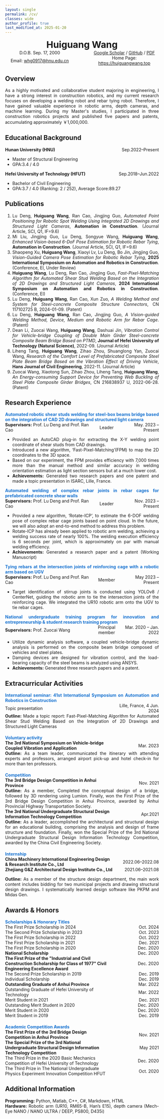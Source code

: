 ```yaml
---
layout: single
permalink: /cv/
classes: wide
author_profile: true
last_modified_at: 2025-01-20
---
```



<head>
    <meta charset="UTF-8">
    <meta name="viewport" content="width=device-width, initial-scale=1.0">
    <title>Personal Info</title>
    <style>
        .row {
            text-align: center;
            width: 100%;
        }
        .row div {
            display: inline-block;
            width: 45%;
        }
        .row strong {
            display: block;
            text-align: center;
            width: 100%;
            font-size: 30px; /* Increase the font size */
        }
    </style>
</head>




<body>
    <div class="row"><strong>Huiguang Wang</strong></div>
    <!-- <div class="row">
        <div>D.O.B. Sep. 17, 2000</div>
        <div>Tel: (+86) 19966505051</div>
    </div> -->
    <div class="row">
        <div>D.O.B. Sep. 17, 2000</div>
        <div><a href="https://scholar.google.com/citations?user=kK19w24AAAAJ&hl=zh-CN">Google Scholar</a> / <a href="https://github.com/huiguangwang">GitHub</a> / <a href="https://huiguangwang.top/file/CV_Huiguang Wang_Hunan University_Construction Robotics.pdf">PDF</a></div>
    </div>
    <div class="row">
        <div>Email: <a href="mailto:whg0917@hnu.edu.cn">whg0917@hnu.edu.cn</a></div>
        <div>Home Page: <a href="https://huiguangwang.top">https://huiguangwang.top</a></div>
    </div>

</body>






## Overview
<div style="text-align: justify;">
  <p>As a highly motivated and collaborative student majoring in engineering, I have a strong interest in construction robotics, and my current research focuses on developing a welding robot and rebar tying robot. Therefore, I have gained valuable experience in robotic arms, depth cameras, and machine learning. During my Master's studies, I participated in three construction robotics projects and published five papers and patents, accumulating approximately ￥1,000,000.</p>
</div>

## Educational Background

<div class="flex-container">
    <div class="left"><b>Hunan University (HNU)</b></div>
    <div class="right">Sep.2022–Present</div>
</div>

<div style="text-align: justify;">
  <ul>
    <li>Master of Structural Engineering</li>
    <li>GPA:3.4 / 4.0</li>
  </ul>
</div>



<div class="flex-container">
    <div class="left"><b>Hefei University of Technology (HFUT)</b></div>
    <div class="right">Sep.2018–Jun.2022</div>
</div>

<div style="text-align: justify;">
  <ul>
    <li>Bachelor of Civil Engineering</li>
    <li>GPA:3.7 / 4.0 (Ranking: 2 / 252), Average Score:89.27</li>
  </ul>
</div>



## Publications
<div style="text-align: justify;">
  <ol>
    <li>Lu Deng, <b>Huiguang Wang</b>, Ran Cao, Jingjing Guo, <i>Automated Point Positioning for Robotic Spot Welding Using Integrated 2D Drawings and Structured Light Cameras</i>, <b>Automation in Construction</b>. (Journal Article, SCI, Q1, IF=9.6)</li>
    <li>Mi Liu, Jingjing Guo, Lu Deng, Songyue Wang, <b>Huiguang Wang</b>, <i>Enhanced Vision-based 6-DoF Pose Estimation for Robotic Rebar Tying</i>, <b>Automation in Construction</b>. (Journal Article, SCI, Q1, IF=9.6)</li>
    <li>Shaopeng Xu, <b>Huiguang Wang</b>, Xiaoyi Lv, Lu Deng, Bo Jin, Jingjing Guo, <i>Vision-Guided Camera Pose Estimation for Robotic Rebar Tying</i>, <b>2025 International Symposium on Automation and Robotics in Construction</b>. (Conference, EI, Under Review)</li>
    <li><b>Huiguang Wang</b>, Lu Deng, Ran Cao, Jingjing Guo, <i>Fast-Pixel-Matching Algorithm for Automated Shear Stud Welding Based on the Integration of 2D Drawings and Structured Light Cameras</i>, <b>2024 International Symposium on Automation and Robotics in Construction</b>. (Conference, EI)</li>
    <li>Lu Deng, <b>Huiguang Wang</b>, Ran Cao, Xun Zuo, <i>A Welding Method and System for Steel-concrete Composite Structure Connectors</i>, CN 117102725 B, 2024-01-09. (Patent)</li>
    <li>Lu Deng, <b>Huiguang Wang</b>, Ran Cao, Jingjing Guo, <i>A Vision-guided Welding Method, Device, Medium and Robotic Arm for Rebar Cage</i>. (Patent)</li>
    <li>Dean Li, Zuocai Wang, <b>Huiguang Wang</b>, Dashuai Jin, <i>Vibration Control for Vehicle-bridge Coupling of Double Main Girder Steel-concrete Composite Beam Bridge Based on PTMD</i>, <b>Journal of Hefei University of Technology (Natural Science)</b>, 2022-09. (Journal Article)</li>
    <li>Liheng Tang, <b>Huiguang Wang</b>, Zihao Zhou, Shuanglong Yan, Zuocai Wang, <i>Research of the Comfort Level of Prefabricated Composite Steel Plate Beam Bridge Based on the Vibration Effect of Driving Vehicle</i>, <b>Hans Journal of Civil Engineering</b>, 2022-11. (Journal Article)</li>
    <li>Zuocai Wang, Xiaotong Sun, Zihao Zhou, Liheng Tang, <b>Huiguang Wang</b>, <i>An Energy-consuming Support Device for Preventing Web Buckling of Steel Plate Composite Girder Bridges</i>, CN 216838937 U, 2022-06-28. (Patent)</li>
  </ol>
</div>


## Research Experience
<head>
    <meta charset="UTF-8">
    <meta name="viewport" content="width=device-width, initial-scale=1.0">
    <title>Personal Info</title>
    <style>
        /* Ensure .row uses flexbox layout */
        .row {
            display: flex;
            justify-content: space-between;
            align-items: center;
        }
        /* .left takes 70% width */
        .left { text-align: left; flex-basis: 40%; }
        /* .center takes 15% width */
        .center { text-align: center; flex-basis: 25%; }
        /* .right takes 15% width */
        .right { text-align: right; flex-basis: 35%; }
    </style>
</head>

<body>

<div style="text-align: justify; color:#1772d0;">
  <b>Automated robotic shear studs welding for steel-box beams bridge based on the integration 
  of CAD 2D drawings and structured light camera</b>
</div>

<div class="row">
    <div class="left"><b>Supervisors:</b> Prof. Lu Deng and Prof. Ran Cao</div>
    <div class="center">Leader</div>
    <div class="right">May. 2023 – Present</div>
</div>

<div style="text-align: justify;">
  <ul>
      <li>Provided an AutoCAD plug-in for extracting the X-Y welding point coordinate of shear studs from CAD drawings.</li>
      <li>Introduced a new algorithm, ‘Fast-Pixel-Matching’(FPM) to map the 2D coordinates to the 3D space.</li>
      <li>Based on our experiment, the FPM provides efficiency with 7,000 times more than the manual method and similar accuracy in welding orientation estimation as light section sensors but at a much lower cost.</li>
      <li><b>Achievements:</b> Generated two research papers and one patent and made a topic presentation in ISARC, Lille, France.</li>
  </ul>
</div>

</body>



<body>

<div style="text-align: justify; color:#1772d0;">
  <b>Automated welding of complex rebar joints in rebar cages for prefabricated concrete shear walls</b>
</div>


<div class="row">
    <div class="left"><b>Supervisors:</b> Prof. Lu Deng and Prof. Ran Cao</div>
    <div class="center">Leader</div>
    <div class="right">Nov. 2023 – Present</div>
</div>

<div style="text-align: justify;">
  <ul>
      <li>Provided a new algorithm, ‘Rotate-ICP’, to estimate the 6-DOF welding pose of complex rebar cage joints based on point cloud. In the future, we will also adopt an end-to-end method to address this problem.</li>
      <li>Rotate-ICP has already been applied to robotic arm welding, achieving a welding success rate of nearly 100%. The welding execution efficiency is 6 seconds per joint, which is approximately on par with manual welding efficiency.</li>
      <li><b>Achievements:</b> Generated a research paper and a patent (Working Manuscript)</li>
  </ul>
</div>

</body>


<body>

<div style="text-align: justify; color:#1772d0;">
  <b>Tying rebars at the intersection joints of reinforcing cage with a robotic arm based on UGV</b>
</div>


<div class="row">
    <div class="left"><b>Supervisors:</b> Prof. Lu Deng and Prof. Ran Cao</div>
    <div class="center">Member</div>
    <div class="right">May 2023 – Present</div>
</div>

<div style="text-align: justify;">
  <ul>
      <li>Target identification of stirrup joints is conducted using YOLOv8 / CenterNet, guiding the robotic arm to tie the intersection joints of the reinforcing cage. We integrated the UR10 robotic arm onto the UGV to tie rebar cages.</li>
  </ul>
</div>

</body>




<body>

<div style="text-align: justify; color:#1772d0;">
  <b>National undergraduate training program for innovation and entrepreneurship & student research training program</b>
</div>

<div class="row">
    <div class="left"><b>Supervisors:</b>  Prof. Zuocai Wang</div>
    <div class="center">Principal member</div>
    <div class="right">Mar. 2020 – Jan. 2022</div>
</div>

<div style="text-align: justify;">
  <ul>
      <li>Utilize dynamic analysis software, a coupled vehicle-bridge dynamic analysis is performed on the composite beam bridge composed of vehicles and steel plates. </li>
      <li>Damping devices are designed for vibration control, and the load-bearing capacity of the steel beams is analyzed using ANSYS.</li>
      <li><b>Achievements:</b> Generated three research papers and a patent.</li>
  </ul>
</div>

</body>

## Extracurricular Activities
<head>
    <meta charset="UTF-8">
    <meta name="viewport" content="width=device-width, initial-scale=1.0">
    <title>Personal Info</title>
    <style>
        /* Ensure .flex-container uses flexbox layout */
        .flex-container {
            display: flex;
            justify-content: space-between;
            align-items: center;
        }
        /* .left takes 75% width and left-aligned */
        .left { text-align: left; flex-basis: 70%; }
        /* .right takes 25% width and right-aligned */
        .right { text-align: right; flex-basis: 30%; }
    </style>
</head>

<div style="text-align: justify; color:#1772d0;">
  <b>International seminar: 41st International Symposium on Automation and Robotics in Construction</b>
</div>

<body>

  <div>
    <div class="flex-container">
        <div class="left">Topic presentation</div>
        <div class="right">Lille, France, 4 Jun. 2024</div>
    </div>
  </div>

</body>

<div style="text-align: justify;">
<b>Outline:</b> Made a topic report: Fast-Pixel-Matching Algorithm for Automated Shear Stud Welding Based on the Integration of 2D Drawings and Structured Light Cameras
</div>






<div style="text-align: justify; color:#1772d0;margin-top: 20px;">
  <b>Voluntary activity</b>
</div>

<body>

  <div class="flex-container">
      <div class="left"><b>The 3rd National Symposium on Vehicle-bridge Coupled Vibration and Application</b></div>
      <div class="right">Mar. 2023</div>
  </div>

</body>

<div style="text-align: justify;">
<b>Outline:</b> As a team leader, communicated the itinerary with attending experts and professors, arranged airport pick-up and hotel check-in for more than ten professors.
</div>




<div style="text-align: justify; color:#1772d0;margin-top: 20px;">
  <b>Competition</b>

</div>

<body>

  <div class="flex-container">
      <div class="left"><b>The 3rd Bridge Design Competition in Anhui Province</b></div>
      <div class="right">Nov. 2021</div>
  </div>
    
</body>


<div style="text-align: justify;">
    <b>Outline:</b> As a member, Completed the conceptual design of a bridge, followed by 3D rendering using Lumion. Finally, won the First Prize of the 3rd Bridge Design Competition in Anhui Province, awarded by Anhui Provincial Highway Transportation Society.
</div>

<body>

  <div class="flex-container">
      <div class="left"><b>The 3rd National Undergraduate Structural Design Information Technology Competition</b></div>
      <div class="right">Apr.2021</div>
  </div>
    
</body>


<div style="text-align: justify;">
<b>Outline:</b> As a leader, accomplished the architectural and structural design for an educational building, comprising the analysis and design of frame structure and foundation. Finally, won the Special Prize of the 3rd National Undergraduate Structural Design Information Technology Competition, awarded by the China Civil Engineering Society.
</div>




<div style="text-align: justify; color:#1772d0;margin-top: 20px;">
  <b>Internship</b>

</div>

<body>

  <div class="flex-container">
      <div class="left"><b>China Machinery International Engineering Design & Research Institute Co., Ltd</b></div>
      <div class="right">2022.06–2022.08</div>
  </div>
    
</body>

<body>

  <div class="flex-container">
      <div class="left"><b>Zhejiang G&Z Architectural Design Institute Co., Ltd</b></div>
      <div class="right">2021.06–2021.08</div>
  </div>
    
</body>


<div style="text-align: justify;">
<p><b>Outline:</b> As a member of the structure design department, the main work content includes bidding for two municipal projects and drawing structural design drawings. I systematically learned design software like PKPM and Midas Gen.</p>
</div>

## Awards & Honors
<div style="text-align: justify;color:#1772d0;">
  <b>Scholarships & Honorary Titles</b>
</div>


<div class="flex-container">
    <div class="left">The First Prize Scholarship in 2024</div>
    <div class="right">Oct. 2024</div>
</div>

<div class="flex-container">
    <div class="left">The Second Prize Scholarship in 2023</div>
    <div class="right">Oct. 2023</div>
</div>

<div class="flex-container">
    <div class="left">The First Prize Scholarship in 2022</div>
    <div class="right">Oct. 2022</div>
</div>

<div class="flex-container">
    <div class="left">The First Prize Scholarship in 2021</div>
    <div class="right">Dec. 2021</div>
</div>

<div class="flex-container">
    <div class="left">The First Prize Scholarship in 2020</div>
    <div class="right">Dec. 2020</div>
</div>

<div class="flex-container">
    <div class="left"><b>National Scholarship</b></div>
    <div class="right">Dec. 2020</div>
</div>

<div class="flex-container">
    <div class="left"><b>The First Prize of the "Industrial and Civil Construction Scholarship for Class of 1977" Civil Engineering Excellence Award</b></div>
    <div class="right">Dec. 2020</div>
</div>

<div class="flex-container">
    <div class="left">The Second Prize Scholarship in 2019</div>
    <div class="right">Dec. 2019</div>
</div>

<div class="flex-container">
    <div class="left">Individual Scholarship</div>
    <div class="right">Dec. 2019</div>
</div>

<div class="flex-container">
    <div class="left"><b>Outstanding Graduate of Anhui Province</b></div>
    <div class="right">Mar. 2022</div>
</div>

<div class="flex-container">
    <div class="left">Outstanding Graduate of Hefei University of Technology</div>
    <div class="right">Mar. 2022</div>
</div>

<div class="flex-container">
    <div class="left">Merit Student in 2021</div>
    <div class="right">Dec. 2021</div>
</div>

<div class="flex-container">
    <div class="left">Outstanding Merit Student in 2020</div>
    <div class="right">Dec. 2020</div>
</div>

<div class="flex-container">
    <div class="left">Merit Student in 2020</div>
    <div class="right">Dec. 2020</div>
</div>

<div class="flex-container">
    <div class="left">Merit Student in 2019</div>
    <div class="right">Dec. 2019</div>
</div>




<div style="text-align: justify;color:#1772d0;margin-top: 20px;">
  <b>Academic Competition Awards</b>
</div>


<div class="flex-container">
    <div class="left"><b>The First Prize of the 3rd Bridge Design Competition in Anhui Province</b></div>
    <div class="right">Nov. 2021</div>
</div>

<div class="flex-container">
    <div class="left"><b>The Special Prize of the 3rd National Undergraduate Structural Design Information Technology Competition</b></div>
    <div class="right">May 2021</div>
</div>

<div class="flex-container">
    <div class="left">The Third Prize in the 2020 Basic Mechanics Competition of Hefei University of Technology</div>
    <div class="right">Dec. 2020</div>
</div>

<div class="flex-container">
    <div class="left">The Third Prize in The National Undergraduate Physics Experiment Innovation Competition HFUT</div>
    <div class="right">Oct. 2020</div>
</div>

## Additional Information
<div style="text-align: justify;">
  <b>Programming:</b> Python, Matlab, C++, C#, Markdown, HTML<br>
  <b>Hardware:</b> Robotic arm (UR10, RM65-B, Han’s E15), depth camera (Mech-Eye NANO / NANO ULTRA / DEEP, PS800, D435i)
</div>